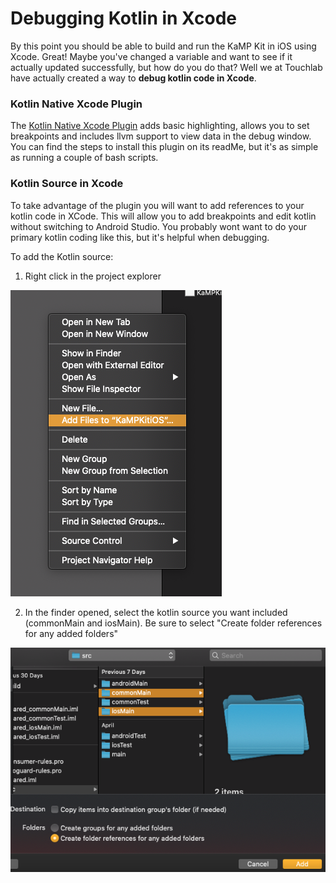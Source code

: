 # Debugging Kotlin in Xcode

By this point you should be able to build and run the KaMP Kit in iOS using Xcode. Great! Maybe you've changed a variable and want to see if it actually updated successfully, but how do you do that? Well we at Touchlab have actually created a way to **debug kotlin code in Xcode**.

### Kotlin Native Xcode Plugin
The [Kotlin Native Xcode Plugin](https://github.com/touchlab/xcode-kotlin) adds basic highlighting, allows you to set breakpoints and includes llvm support to view data in the debug window. You can find the steps to install this plugin on its readMe, but it's as simple as running a couple of bash scripts.

### Kotlin Source in Xcode
To take advantage of the plugin you will want to add references to your kotlin code in XCode. This will allow you to add breakpoints and edit kotlin without switching to Android Studio. You probably wont want to do your primary kotlin coding like this, but it's helpful when debugging.

To add the Kotlin source:
1. Right click in the project explorer

![](Screenshots/AddFiles.png)

2. In the finder opened, select the kotlin source you want included (commonMain and iosMain). Be sure to select "Create folder references for any added folders"

![](Screenshots/FolderRef.png)
